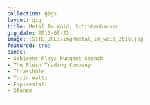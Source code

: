 ```yaml
---
collection: gigs
layout: gig
title: Metal Im Woid, Schrobenhausen
gig_date: 2016-09-22
image: :SITE_URL:/img/metal_im_woid_2016.jpg
featured: true
bands:
- Schirenc Plays Pungent Stench
- The Flesh Trading Company
- Thrasshole
- Toxic Waltz
- Empiresfall
- Stonem
---
```

